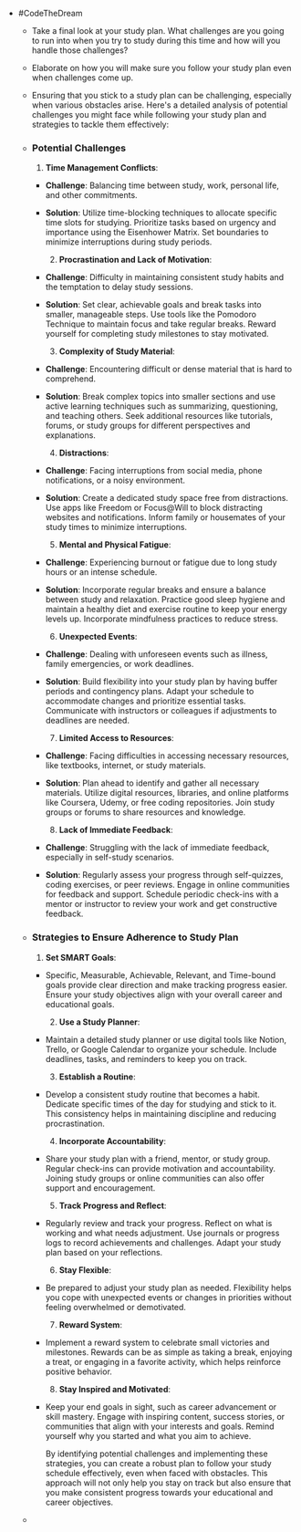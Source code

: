 - #CodeTheDream
	- Take a final look at your study plan. What challenges are you going to run into when you try to study during this time and how will you handle those challenges?
	- Elaborate on how you will make sure you follow your study plan even when challenges come up.
	- Ensuring that you stick to a study plan can be challenging, especially when various obstacles arise. Here's a detailed analysis of potential challenges you might face while following your study plan and strategies to tackle them effectively:
	- ### **Potential Challenges**
	  
	  1. **Time Management Conflicts**:
		- **Challenge**: Balancing time between study, work, personal life, and other commitments.
		- **Solution**: Utilize time-blocking techniques to allocate specific time slots for studying. Prioritize tasks based on urgency and importance using the Eisenhower Matrix. Set boundaries to minimize interruptions during study periods.
		  
		  2. **Procrastination and Lack of Motivation**:
		- **Challenge**: Difficulty in maintaining consistent study habits and the temptation to delay study sessions.
		- **Solution**: Set clear, achievable goals and break tasks into smaller, manageable steps. Use tools like the Pomodoro Technique to maintain focus and take regular breaks. Reward yourself for completing study milestones to stay motivated.
		  
		  3. **Complexity of Study Material**:
		- **Challenge**: Encountering difficult or dense material that is hard to comprehend.
		- **Solution**: Break complex topics into smaller sections and use active learning techniques such as summarizing, questioning, and teaching others. Seek additional resources like tutorials, forums, or study groups for different perspectives and explanations.
		  
		  4. **Distractions**:
		- **Challenge**: Facing interruptions from social media, phone notifications, or a noisy environment.
		- **Solution**: Create a dedicated study space free from distractions. Use apps like Freedom or Focus@Will to block distracting websites and notifications. Inform family or housemates of your study times to minimize interruptions.
		  
		  5. **Mental and Physical Fatigue**:
		- **Challenge**: Experiencing burnout or fatigue due to long study hours or an intense schedule.
		- **Solution**: Incorporate regular breaks and ensure a balance between study and relaxation. Practice good sleep hygiene and maintain a healthy diet and exercise routine to keep your energy levels up. Incorporate mindfulness practices to reduce stress.
		  
		  6. **Unexpected Events**:
		- **Challenge**: Dealing with unforeseen events such as illness, family emergencies, or work deadlines.
		- **Solution**: Build flexibility into your study plan by having buffer periods and contingency plans. Adapt your schedule to accommodate changes and prioritize essential tasks. Communicate with instructors or colleagues if adjustments to deadlines are needed.
		  
		  7. **Limited Access to Resources**:
		- **Challenge**: Facing difficulties in accessing necessary resources, like textbooks, internet, or study materials.
		- **Solution**: Plan ahead to identify and gather all necessary materials. Utilize digital resources, libraries, and online platforms like Coursera, Udemy, or free coding repositories. Join study groups or forums to share resources and knowledge.
		  
		  8. **Lack of Immediate Feedback**:
		- **Challenge**: Struggling with the lack of immediate feedback, especially in self-study scenarios.
		- **Solution**: Regularly assess your progress through self-quizzes, coding exercises, or peer reviews. Engage in online communities for feedback and support. Schedule periodic check-ins with a mentor or instructor to review your work and get constructive feedback.
	- ### **Strategies to Ensure Adherence to Study Plan**
	  
	  1. **Set SMART Goals**:
		- Specific, Measurable, Achievable, Relevant, and Time-bound goals provide clear direction and make tracking progress easier. Ensure your study objectives align with your overall career and educational goals.
		  
		  2. **Use a Study Planner**:
		- Maintain a detailed study planner or use digital tools like Notion, Trello, or Google Calendar to organize your schedule. Include deadlines, tasks, and reminders to keep you on track.
		  
		  3. **Establish a Routine**:
		- Develop a consistent study routine that becomes a habit. Dedicate specific times of the day for studying and stick to it. This consistency helps in maintaining discipline and reducing procrastination.
		  
		  4. **Incorporate Accountability**:
		- Share your study plan with a friend, mentor, or study group. Regular check-ins can provide motivation and accountability. Joining study groups or online communities can also offer support and encouragement.
		  
		  5. **Track Progress and Reflect**:
		- Regularly review and track your progress. Reflect on what is working and what needs adjustment. Use journals or progress logs to record achievements and challenges. Adapt your study plan based on your reflections.
		  
		  6. **Stay Flexible**:
		- Be prepared to adjust your study plan as needed. Flexibility helps you cope with unexpected events or changes in priorities without feeling overwhelmed or demotivated.
		  
		  7. **Reward System**:
		- Implement a reward system to celebrate small victories and milestones. Rewards can be as simple as taking a break, enjoying a treat, or engaging in a favorite activity, which helps reinforce positive behavior.
		  
		  8. **Stay Inspired and Motivated**:
		- Keep your end goals in sight, such as career advancement or skill mastery. Engage with inspiring content, success stories, or communities that align with your interests and goals. Remind yourself why you started and what you aim to achieve.
		  
		  By identifying potential challenges and implementing these strategies, you can create a robust plan to follow your study schedule effectively, even when faced with obstacles. This approach will not only help you stay on track but also ensure that you make consistent progress towards your educational and career objectives.
	-